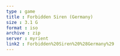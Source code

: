 ```yaml
---
type : game
title : Forbidden Siren (Germany)
size : 3.1 G
format : iso
archive : zip
server : myrient
link2 : Forbidden%20Siren%20%28Germany%29
---
```

